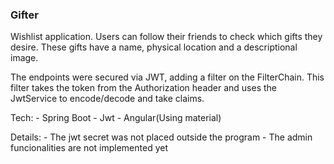 ### Gifter
Wishlist application.
Users can follow their friends to check which gifts they desire.
These gifts have a name, physical location and a descriptional image.

The endpoints were secured via JWT, adding a filter on the FilterChain.
This filter takes the token from the Authorization header and uses the JwtService to encode/decode and
take claims.


Tech:
    - Spring Boot
    - Jwt
    - Angular(Using material)

Details:
    - The jwt secret was not placed outside the program
    - The admin funcionalities are not implemented yet
